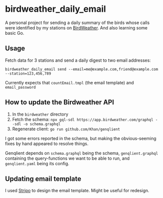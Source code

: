 # birdweather_daily_email

A personal project for sending a daily summary of the birds whose calls were identified by my stations on [BirdWeather](https://app.birdweather.com). And also learning some basic Go.

## Usage

Fetch data for 3 stations and send a daily digest to two email addresses:

```
birdweather_daily_email send --email=me@example.com,friend@example.com --station=123,456,789
```

Currently expects that `countEmail.tmpl` (the email template) and `email_password`

## How to update the Birdweather API

1. In the `birdweather` directory
2. Fetch the schema: `npx gql-sdl https://app.birdweather.com/graphql --sdl -o schema.graphql`
3. Regenerate client: `go run github.com/Khan/genqlient`

I got some errors reported in the schema, but making the obvious-seeming fixes by hand appeared to resolve things.

Genqlient depends on `schema.graphql` being the schema, `genqlient.graphql` containing the query-functions we want to be able to run, and `genqlient.yaml` being its config.

## Updating email template

I used [Stripo](https://my.stripo.email) to design the email template. Might be useful for redesign.
